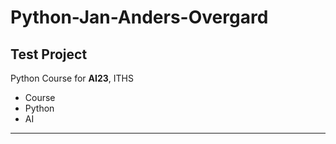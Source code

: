 # Python-Jan-Anders-Overgard

## Test Project

Python Course for **AI23**, ITHS

- Course
- Python
- AI 

---

`` ``
